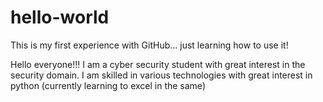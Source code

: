 # hello-world
This is my first experience with GitHub... just learning how to use it!

Hello everyone!!!
I am a cyber security student with great interest in the security domain. I am skilled in various technologies with great interest in python (currently learning to excel in the same)
